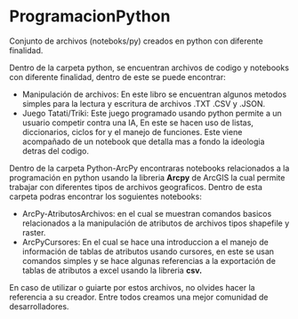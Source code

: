 # ProgramacionPython
Conjunto de archivos (noteboks/py) creados en python con diferente finalidad. 

Dentro de la carpeta python, se encuentran archivos de codigo y notebooks con diferente finalidad, dentro de este se puede encontrar:
- Manipulación de archivos: En este libro se encuentran algunos metodos simples para la lectura y escritura de archivos .TXT .CSV y .JSON.
- Juego Tatati/Triki: Este juego programado usando python permite a un usuario competir contra una IA, En este se hacen uso de listas, diccionarios, ciclos for y el manejo de funciones. Este viene acompañado de un notebook que detalla mas a fondo la ideologia detras del codigo.

Dentro de la carpeta Python-ArcPy encontraras notebooks relacionados a la programación en python usando la libreria **Arcpy** de ArcGIS la cual permite trabajar con diferentes tipos de archivos geograficos. Dentro de esta carpeta podras encontrar los soguientes notebooks:
- ArcPy-AtributosArchivos: en el cual se muestran comandos basicos relacionados a la manipulación de atributos de archivos tipos shapefile y raster.
- ArcPyCursores: En el cual se hace una introduccion a el manejo de información de tablas de atributos usando cursores, en este se usan comandos simples y se hace algunas referencias a la exportación de tablas de atributos a excel usando la libreria **csv.**



En caso de utilizar o guiarte por estos archivos, no olvides hacer la referencia a su creador. Entre todos creamos una mejor comunidad de desarrolladores.

